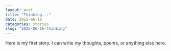 ```yaml
---
layout: post
title: "Thinking..."
date: 2025-06-16
categories: stories
slug: "2025-06-16-thinking"
---
```



Here is my first story. I can write my thoughts, poems, or anything else here.
